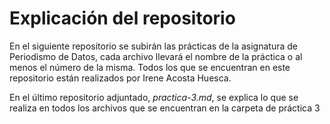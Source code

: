 # Explicación del repositorio

En el siguiente repositorio se subirán las prácticas de la asignatura de Periodismo de Datos, cada archivo llevará el nombre de la práctica o al menos el número de la misma. Todos los que se encuentran en este repositorio están realizados por Irene Acosta Huesca.

En el último repositorio adjuntado, *practica-3.md*, se explica lo que se realiza en todos los archivos que se encuentran en la carpeta de práctica 3


